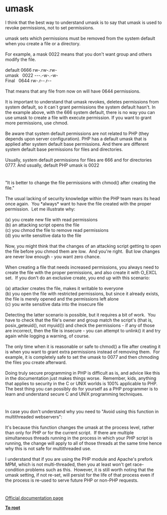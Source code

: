 # umask




<div class="phpcode"><span class="html">
I think that the best way to understand umask is to say that umask is used to revoke permissions, not to set permissions.<br><br>umask sets which permissions must be removed from the system default when you create a file or a directory.<br><br>For example, a mask 0022 means that you don&apos;t want group and others modify the file. <br><br>default 0666 rw-.rw-.rw- <br>umask&#xA0;&#xA0; 0022 ---.-w-.-w-<br>Final&#xA0;&#xA0; 0644 rw-.r--.r--<br><br>That means that any file from now on will have 0644 permissions.<br><br>It is important to understand that umask revokes, deletes permissions from system default, so it can&#xB4;t grant permissions the system default hasn&apos;t. In the example above, with the 666 system default, there is no way you can use umask to create a file with execute permission. If you want to grant more permissions, use chmod.<br><br>Be aware that system default permissions are not related to PHP (they depends upon server configuration). PHP has a default umask that is applied after system default base permissions. And there are different system default base permissions for files and directories.<br><br>Usually, system default permissions for files are 666 and for directories 0777. And usually, default PHP umask is 0022</span>
</div>
  

#


<div class="phpcode"><span class="html">
&quot;It is better to change the file permissions with chmod() after creating the file.&quot;<br><br>The usual lacking of security knowledge within the PHP team rears its head once again.&#xA0; You *always* want to have the file created with the proper permission.&#xA0; Let me illustrate why:<br><br>(a) you create new file with read permissions<br>(b) an attacking script opens the file<br>(c) you chmod the file to remove read permissions<br>(d) you write sensitive data to the file<br><br>Now, you might think that the changes of an attacking script getting to open the file before you chmod them are low.&#xA0; And you&apos;re right.&#xA0; But low changes are never low enough - you want zero chance.<br><br>When creating a file that needs increased permissions, you always need to create the file with the proper permissions, and also create it with O_EXCL set.&#xA0; If you don&apos;t do an exclusive create, you end up with this scenario:<br><br>(a) attacker creates the file, makes it writable to everyone<br>(b) you open the file with restricted permissions, but since it already exists, the file is merely opened and the permissions left alone<br>(c) you write sensitive data into the insecure file<br><br>Detecting the latter scenario is possible, but it requires a bit of work.&#xA0; You have to check that the file&apos;s owner and group match the script&apos;s (that is, posix_geteuid(), not myuid()) and check the permissions - if any of those are incorrect, then the file is insecure - you can attempt to unlink() it and try again while logging a warning, of course.<br><br>The only time when it is reasonable or safe to chmod() a file after creating it is when you want to grant extra permissions instead of removing them.&#xA0; For example, it is completely safe to set the umask to 0077 and then chmoding the files you create afterward.<br><br>Doing truly secure programming in PHP is difficult as is, and advice like this in the documentation just makes things worse.&#xA0; Remember, kids, anything that applies to security in the C or UNIX worlds is 100% applicable to PHP.&#xA0; The best thing you can possibly do for yourself as a PHP programmer is to learn and understand secure C and UNIX programming techniques.</span>
</div>
  

#


<div class="phpcode"><span class="html">
In case you don&apos;t understand why you need to &quot;Avoid using this function in multithreaded webservers&quot;:<br><br>It&apos;s because this function changes the umask at the process level, rather than only for PHP or for the current script.&#xA0; If there are multiple simultaneous threads running in the process in which your PHP script is running, the change will apply to all of those threads at the same time hence why this is not safe for multithreaded use.<br><br>I understand that if you are using the PHP module and Apache&apos;s prefork MPM, which is not multi-threaded, then you at least won&apos;t get race-condition problems such as this.&#xA0; However, it is still worth noting that the umask setting, if not re-set, will persist for the life of that process even if the process is re-used to serve future PHP or non-PHP requests.</span>
</div>
  

#

[Official documentation page](https://www.php.net/manual/en/function.umask.php)

**[To root](/README.md)**